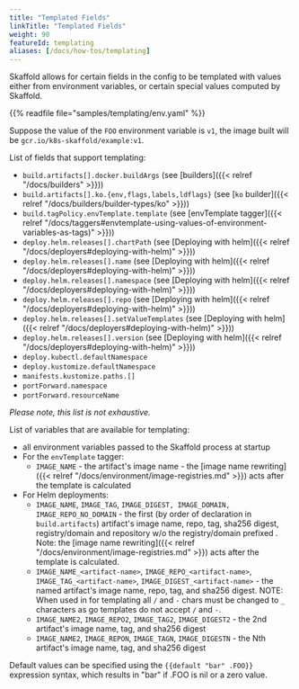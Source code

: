 ```yaml
---
title: "Templated Fields"
linkTitle: "Templated Fields"
weight: 90
featureId: templating
aliases: [/docs/how-tos/templating]
---
```


Skaffold allows for certain fields in the config to be templated with values either from environment variables, or certain special values computed by Skaffold.

{{% readfile file="samples/templating/env.yaml" %}}

Suppose the value of the `FOO` environment variable is `v1`, the image built
will be `gcr.io/k8s-skaffold/example:v1`.

List of fields that support templating:

* `build.artifacts[].docker.buildArgs` (see [builders]({{< relref "/docs/builders" >}}))
* `build.artifacts[].ko.{env,flags,labels,ldflags}` (see [`ko` builder]({{< relref "/docs/builders/builder-types/ko" >}}))
* `build.tagPolicy.envTemplate.template` (see [envTemplate tagger]({{< relref "/docs/taggers#envtemplate-using-values-of-environment-variables-as-tags)" >}}))
* `deploy.helm.releases[].chartPath` (see [Deploying with helm]({{< relref "/docs/deployers#deploying-with-helm)" >}}))
* `deploy.helm.releases[].name` (see [Deploying with helm]({{< relref "/docs/deployers#deploying-with-helm)" >}}))
* `deploy.helm.releases[].namespace` (see [Deploying with helm]({{< relref "/docs/deployers#deploying-with-helm)" >}}))
* `deploy.helm.releases[].repo` (see [Deploying with helm]({{< relref "/docs/deployers#deploying-with-helm)" >}}))
* `deploy.helm.releases[].setValueTemplates` (see [Deploying with helm]({{< relref "/docs/deployers#deploying-with-helm)" >}}))
* `deploy.helm.releases[].version` (see [Deploying with helm]({{< relref "/docs/deployers#deploying-with-helm)" >}}))
* `deploy.kubectl.defaultNamespace`
* `deploy.kustomize.defaultNamespace`
* `manifests.kustomize.paths.[]`
* `portForward.namespace`
* `portForward.resourceName`

_Please note, this list is not exhaustive._

List of variables that are available for templating:

* all environment variables passed to the Skaffold process at startup
* For the `envTemplate` tagger:
  * `IMAGE_NAME` - the artifact's image name - the [image name rewriting]({{< relref "/docs/environment/image-registries.md" >}}) acts after the template is calculated
* For Helm deployments:
  * `IMAGE_NAME`, `IMAGE_TAG`, `IMAGE_DIGEST, IMAGE_DOMAIN, IMAGE_REPO_NO_DOMAIN` - the first (by order of declaration in `build.artifacts`) artifact's image name, repo, tag, sha256 digest, registry/domain and repository w/o the registry/domain prefixed . Note: the [image name rewriting]({{< relref "/docs/environment/image-registries.md" >}}) acts after the template is calculated.
  * `IMAGE_NAME_<artifact-name>`, `IMAGE_REPO_<artifact-name>`, `IMAGE_TAG_<artifact-name>`, `IMAGE_DIGEST_<artifact-name>` - the named artifact's image name, repo, tag, and sha256 digest. NOTE: When used in for templating all `/` and `-` chars must be changed to `_` characters as go templates do not accept `/` and `-`.
  * `IMAGE_NAME2`, `IMAGE_REPO2`, `IMAGE_TAG2`, `IMAGE_DIGEST2` - the 2nd artifact's image name, tag, and sha256 digest
  * `IMAGE_NAME2`, `IMAGE_REPON`, `IMAGE_TAGN`, `IMAGE_DIGESTN` - the Nth artifact's image name, tag, and sha256 digest

Default values can be specified using the `{{default "bar" .FOO}}` expression syntax, which results in "bar" if .FOO is nil or a zero value.
